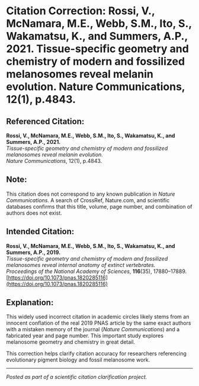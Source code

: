# Citation Correction: Rossi, V., McNamara, M.E., Webb, S.M., Ito, S., Wakamatsu, K., and Summers, A.P., 2021. Tissue-specific geometry and chemistry of modern and fossilized melanosomes reveal melanin evolution. Nature Communications, 12(1), p.4843.

## Referenced Citation:
**Rossi, V., McNamara, M.E., Webb, S.M., Ito, S., Wakamatsu, K., and Summers, A.P., 2021.**  
*Tissue-specific geometry and chemistry of modern and fossilized melanosomes reveal melanin evolution.*  
*Nature Communications*, 12(1), p.4843.

## Note:
This citation does not correspond to any known publication in *Nature Communications*. A search of CrossRef, Nature.com, and scientific databases confirms that this title, volume, page number, and combination of authors does not exist.

## Intended Citation:
**Rossi, V., McNamara, M.E., Webb, S.M., Ito, S., Wakamatsu, K., and Summers, A.P., 2019.**  
*Tissue-specific geometry and chemistry of modern and fossilized melanosomes reveal internal anatomy of extinct vertebrates.*  
*Proceedings of the National Academy of Sciences*, **116**(35), 17880–17889.  
[https://doi.org/10.1073/pnas.1820285116](https://doi.org/10.1073/pnas.1820285116)

## Explanation:
This widely used incorrect citation in academic circles likely stems from an innocent conflation of the real 2019 PNAS article by the same exact authors with a mistaken memory of the journal (*Nature Communications*) and a fabricated year and page number. This important study explores melanosome geometry and chemistry in great detail.

This correction helps clarify citation accuracy for researchers referencing evolutionary pigment biology and fossil melanosome work.

---

*Posted as part of a scientific citation clarification project.*

